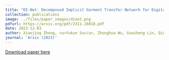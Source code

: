 ```yaml
---
title: "DI-Net: Decomposed Implicit Garment Transfer Network for Digital Clothed 3D Human"
collection: publications
image: ../files/paper_images/dinet.png
pdfurl: https://arxiv.org/pdf/2311.16818.pdf
date: 2023-12-03
author: Xiaojing Zhong, <u>Yukun Su</u>, Zhonghua Wu, Guosheng Lin, Qingyao Wu
journal: 'Arxiv (2023)'
---
```


[Download paper here](https://arxiv.org/pdf/2311.16818.pdf)